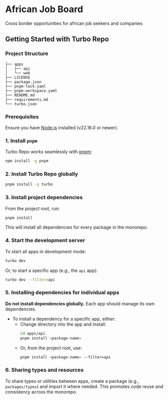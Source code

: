 # African Job Board

Cross border opportunities for african job seekers and companies

## Getting Started with Turbo Repo

### Project Structure

```
├── apps
│   ├── api
│   └── web
├── LICENSE
├── package.json
├── pnpm-lock.yaml
├── pnpm-workspace.yaml
├── README.md
├── requirements.md
└── turbo.json
```

### Prerequisites

Ensure you have [Node.js](https://nodejs.org/) installed (v22.16.0 or newer).

### 1. Install `pnpm`

Turbo Repo works seamlessly with [pnpm](https://pnpm.io/):

```bash
npm install -g pnpm
```

### 2. Install Turbo Repo globally

```bash
pnpm install -g turbo
```

### 3. Install project dependencies

From the project root, run:

```bash
pnpm install
```

This will install all dependencies for every package in the monorepo.

### 4. Start the development server

To start all apps in development mode:

```bash
turbo dev
```

Or, to start a specific app (e.g., the `api` app):

```bash
turbo dev --filter=api
```

### 5. Installing dependencies for individual apps

**Do not install dependencies globally.** Each app should manage its own dependencies.

- To install a dependency for a specific app, either:
  - Change directory into the app and install:
    ```bash
    cd apps/api
    pnpm install <package-name>
    ```
  - Or, from the project root, use:
    ```bash
    pnpm install <package-name> --filter=api
    ```

### 6. Sharing types and resources

To share types or utilities between apps, create a package (e.g., `packages/types`) and import it where needed. This promotes code reuse and consistency across the monorepo.
